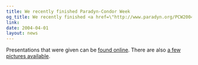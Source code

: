 ```yaml
---
title: We recently finished Paradyn-Condor Week
og_title: We recently finished <a href=\"http://www.paradyn.org/PCW2004/\">Paradyn-Condor Week</a>
link: 
date: 2004-04-01
layout: news
---
```


Presentations that were given can be  <a href="CondorWeek2004/presentations.html" data-proofer-ignore> found online</a>. There are also <a href="CondorWeek2004/pictures/" data-proofer-ignore>a few pictures available</a>.
